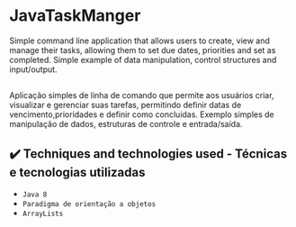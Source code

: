 # JavaTaskManger

Simple command line application that allows users to create, view and manage their tasks, allowing them to set due dates, priorities and set as completed.
Simple example of data manipulation, control structures and input/output.

##

Aplicação simples de linha de comando que permite aos usuários criar, visualizar e gerenciar suas tarefas, permitindo definir datas de vencimento,prioridades e definir como concluidas.
Exemplo simples de manipulação de dados, estruturas de controle e entrada/saída.

## ✔️ Techniques and technologies used - Técnicas e tecnologias utilizadas

- ``Java 8``
- ``Paradigma de orientação a objetos``
- ``ArrayLists``
